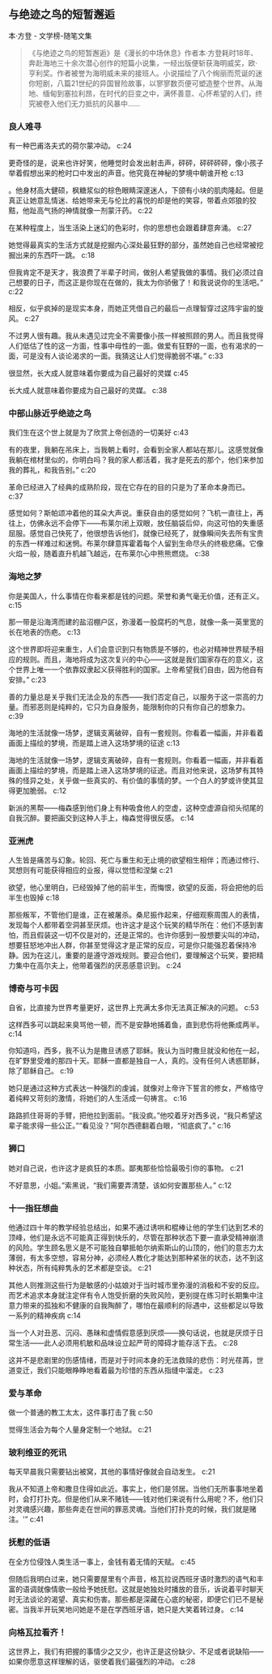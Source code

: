 ## 与绝迹之鸟的短暂邂逅

本·方登  -  文学榜-随笔文集

> 《与绝迹之鸟的短暂邂逅》是《漫长的中场休息》作者本·方登耗时18年、奔赴海地三十余次潜心创作的短篇小说集，一经出版便斩获海明威奖，欧·亨利奖。作者被誉为海明威未来的接班人。小说描绘了八个绚丽而荒诞的迷你短剧，八篇21世纪的异国冒险故事，以寥寥数页便可塑造整个世界。从海地、缅甸到塞拉利昂，在时代的巨变之中，满怀善意、心怀希望的人们，终究被卷入他们无力抵抗的风暴中……

### 良人难寻

有一种巴甫洛夫式的荷尔蒙冲动。 c:24

更奇怪的是，说来也许好笑，他睡觉时会发出射击声，砰砰，砰砰砰砰，像小孩子举着假想出来的枪时口中发出的声音。他究竟在神秘的梦境中朝谁开枪 c:13

。他身材高大健硕，枫糖浆似的棕色眼睛深邃迷人，下颌有小块的肌肉隆起。但是真正让她意乱情迷、给她带来无与伦比的喜悦的却是他的笑容，带着点郊狼的狡黠，他趾高气扬的神情就像一剂蒙汗药。 c:22

在某种程度上，当生活染上迷幻的色彩时，你的思想也会跟着肆意奔涌。 c:27

她觉得最真实的生活方式就是挖掘内心深处最狂野的部分，虽然她自己也经常被挖掘出来的东西吓一跳。 c:18

但我肯定不是天才，我浪费了半辈子时间，做别人希望我做的事情。我们必须过自己想要的日子，而这正是你现在在做的，我太为你骄傲了！和我说说你的生活吧。” c:22

相反，似乎疯掉的是现实本身，而她正凭借自己的最后一点理智穿过这阵宇宙的旋风。 c:27

不过男人很有趣。我从未遇见过完全不需要像小孩一样被照顾的男人。而且我觉得人们低估了性的这一方面，性事中母性的一面。做爱有狂野的一面，也有渴求的一面，可是没有人谈论渴求的一面。我猜这让人们觉得脆弱不堪。” c:33

很显然，长大成人就意味着你要成为自己最好的灵媒 c:45

长大成人就意味着你要成为自己最好的灵媒。 c:38

### 中部山脉近乎绝迹之鸟

我们生在这个世上就是为了欣赏上帝创造的一切美好 c:43

有的夜里，我躺在吊床上，当我朝上看时，会看到全家人都站在那儿。这感觉就像我躺在棺材里似的，你明白吗？我的家人都活着，我才是死去的那个，他们来参加我的葬礼，和我告别。” c:20

革命已经进入了经典的成熟阶段，现在它存在的目的只是为了革命本身而已。 c:37

感觉如何？斯帕颂冲着他的耳朵大声说。重获自由的感觉如何？飞机一直往上，再往上，仿佛永远不会停下——布莱尔闭上双眼，放任脑袋后仰，向这可怕的失重感屈服。感觉自己快死了，他很想告诉他们，就像已经死了，就像瞬间失去所有宝贵的东西一样难过和迷惘。布莱尔肆意挥霍着每个人留到生命尽头的终极悲痛。它像火焰一般，随着直升机越飞越远，在布莱尔心中熊熊燃烧。
 c:38

### 海地之梦

你是美国人，什么事情在你看来都是钱的问题。荣誉和勇气毫无价值，还有正义。 c:15

那一带是沿海湾而建的盐沼棚户区，弥漫着一股腐朽的气息，就像一条一英里宽的长在地表的伤疤。 c:13

这个世界即将迎来重生，人们会意识到只有物质是不够的，也必对精神世界赋予相应的规则。而且，海地将成为这次复兴的中心——这就是我们国家存在的意义，这个世界上唯一一个依靠奴隶起义获得胜利的国家。上帝希望我们自由，因为他自有安排。” c:23

善的力量总是关乎我们无法企及的东西——我们否定自己，以服务于这一崇高的力量。而邪恶则是纯粹的，它只为自身服务，能限制你的只有你自己的想象力。 c:39

海地的生活就像一场梦，逻辑支离破碎，自有一套规则。你看着一幅画，并非看着画面上描绘的梦境，而是踏上进入这场梦境的征途 c:13

海地的生活就像一场梦，逻辑支离破碎，自有一套规则。你看着一幅画，并非看着画面上描绘的梦境，而是踏上进入这场梦境的征途。而且对他来说，这场梦有其特殊的怪异之处，关乎做一些真实的、有价值的事情的梦。一个白人的梦或许使其显得更加脆弱。 c:12

新派的黑帮——梅森感到他们身上有种吸食他人的空虚，这种空虚源自彻头彻尾的自我沉醉。要把画交到这种人手上，梅森觉得很反感。
 c:14

### 亚洲虎

人生皆是痛苦与幻象。轮回、死亡与重生和无止境的欲望相生相伴；而通过修行、冥想则有可能获得相应的业报，得以觉悟和涅槃 c:21

欲望，他心里明白，已经毁掉了他的前半生，而悔恨，欲望的反面，将会把他的后半生也毁掉 c:18

那些叛军，不管他们是谁，正在被屠杀。桑尼振作起来，仔细观察周围人的表情，发现每个人都带着空洞甚至厌烦。也许这才是这个玩笑的精华所在：他们不感到害怕，而且假装这一切不仅是对的，还是正常的。也许你感到一股想要尖叫的冲动，想要狂怒地冲出人群，你甚至觉得这才是正常的反应，可是你只能强忍着保持冷静。因为在这儿，重要的是遵守游戏规则。要迎合他们，要理解这个玩笑，要把精力集中在高尔夫上，他带着强烈的厌恶感意识到。 c:24

### 博奇与可卡因

自省，比直接为世界考量更好，这世界上充满太多你无法真正解决的问题。 c:53

这样西多可以跳起来臭骂他一顿，而不是安静地捕着鱼，直到悲伤将他撕成两半。 c:14

你知道吗，西多，我不认为是撒旦诱惑了耶稣。我认为当时撒旦就没和他在一起，在旷野里受难的那四十天。耶稣一直都是独自一人，真的。没有任何人诱惑耶稣，除了耶稣自己。 c:19

她只是通过这种方式表达一种强烈的虔诚，就像对上帝许下誓言的修女，严格恪守着纯粹又苛刻的激情，将她们的人生活成一句祷言。
 c:16

路路抓住哥哥的手臂，把他拉到面前。“我没疯。”他咬着牙对西多说，“我只希望这辈子能求得一些公正。”“看见没？”阿尔西德翻着白眼，“彻底疯了。” c:16

### 狮口

她对自己说，也许这才是疯狂的本质。鄙夷那些恰恰最吸引你的事物。 c:21

不好意思，小姐。”索黑说，“我们需要弄清楚，该如何安置那些人。” c:12

### 十一指狂想曲

他通过四十年的教学经验总结出，如果不通过诱哄和棍棒让他的学生们达到艺术的顶峰，他们是永远不可能真正得到快乐的，尽管在那种状态下要一直承受精神崩溃的风险。学生顾名思义是不可能独自攀抵帕尔纳索斯山的山顶的，他们的意志力太薄弱，有太多空想，容易分神，必须经人教化才能达到那种紧张的状态，达不到这种状态，所有纯粹隽永的艺术都是空谈。 c:21

其他人则推测这些行为是敏感的小姑娘对于当时城市里弥漫的消极和不安的反应。而艺术追求本身就注定伴有令人饱受折磨的失败风险，更别提在练习时长期集中注意力带来的孤独和不健康的自我陶醉了，哪怕在最顺利的际遇中，这些都足以导致一系列的精神疾病 c:14

当一个人对丑恶、沉闷、愚昧和虚情假意感到厌烦——换句话说，也就是厌烦于日常生活——此人必须用机敏和品味设立起严苛的障碍才能存活下去。
 c:28

这并不是悲剧里的伤感情绪，而是对于时间本身的无法救赎的悲伤：时光荏苒，世道变迁，我们只能眼睁睁地看着最为珍惜的东西从指缝中溜走。
 c:23

### 爱与革命

做一个普通的教工太太，这件事打击了我 c:50

觉得生活会为每个人量身定制一个地狱。 c:21

### 玻利维亚的死讯

每天早晨我只需要钻出被窝，其他的事情好像就会自动发生。 c:21

我从不知道上帝和撒旦住得如此近。事实上，他们是邻居。当他们无所事事地坐着时，会打打扑克。但是他们从来不赌钱——钱对他们来说有什么用呢？不，他们只对灵魂感兴趣，那些奔走在世间的罪恶灵魂。当他们打扑克的时候，我们就是赌注。'” c:41

### 抚慰的低语

在全方位侵蚀人类生活一事上，金钱有着无情的天赋。 c:45

但随后我明白过来，她只需要屋里有个声音，格瓦拉说西班牙语时激烈的语气和丰富的语调就像情歌一般给予她抚慰。这就是她独处时播放的音乐，诉说着平时聊天时无法谈论的渴望、真实和伤害。那些都是深藏在心底的秘密，即便它们已不是秘密。当我半开玩笑地问她是不是在学西班牙语，她只是大笑着转过身。 c:14

### 向格瓦拉看齐！

这世界上，我们有把握的事情少之又少，也许正是这份缺少、不足或者说缺陷——如果你愿意这样理解的话，驱使着我们最强烈的冲动。 c:28
